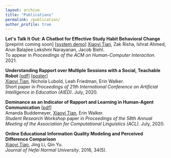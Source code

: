 ```yaml
---
layout: archive
title: "Publications"
permalink: /publication/
author_profile: true
---
```

<script src="https://www.w3counter.com/tracker.js?id=129746"></script>
**Let's Talk It Out: A Chatbot for Effective Study Habit Behavioral Change** <br/> \[preprint coming soon\] \[[system demo](https://youtu.be/bLlDL5UCMeI)\]
<u>Xiaoyi Tian</u>, Zak Risha, Ishrat Ahmed, Arun Balajiee Lekshmi Narayanan, Jacob Biehl.<br/> 
To appear in *Proceedings of the ACM on Human-Computer Interaction*. 2021.

**Understanding Rapport over Multiple Sessions with a Social, Teachable Robot** \[[pdf](http://txiaoyi.com/files/Tian_aied2020_paper.pdf)\] \[[poster](http://txiaoyi.com/files/Tian_aied2020_poster.pdf)\]<br/>
<u>Xiaoyi Tian</u>, Nichola Lubold, Leah Friedman, Erin Walker.<br/> 
Short paper in *Proceedings of 21th International Conference on Artificial Intelligence in Education (AIED)*. July, 2020.

**Dominance as an Indicator of Rapport and Learning in Human-Agent Communication** \[[pdf](http://txiaoyi.com/files/Buddemeyer_ACL_SRW.pdf)\]<br/>
Amanda Buddemeyer, <u>Xiaoyi Tian</u>, Erin Walker.<br/>
*Student Research Workshop* paper in *Proceedings of the 58th Annual Meeting of the Association for Computational Linguistics (ACL)*. July, 2020.

**Online Educational Information Quality Modeling and Perceived Difference Comparison**<br/>
<u>Xiaoyi Tian</u>, Jing Li, Qin Yu.<br/>
*Journal of Hefei Normal University*. 2016, 34(5).


